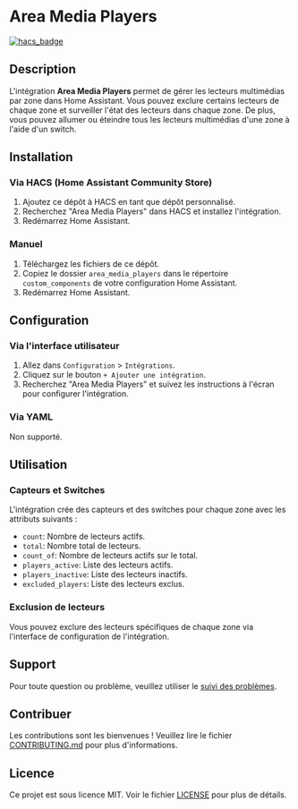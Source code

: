 # Area Media Players

[![hacs_badge](https://img.shields.io/badge/HACS-Custom-orange.svg)](https://github.com/custom-components/hacs) 

## Description

L'intégration **Area Media Players** permet de gérer les lecteurs multimédias par zone dans Home Assistant. Vous pouvez exclure certains lecteurs de chaque zone et surveiller l'état des lecteurs dans chaque zone. De plus, vous pouvez allumer ou éteindre tous les lecteurs multimédias d'une zone à l'aide d'un switch.

## Installation

### Via HACS (Home Assistant Community Store) 

1. Ajoutez ce dépôt à HACS en tant que dépôt personnalisé.
2. Recherchez "Area Media Players" dans HACS et installez l'intégration.
3. Redémarrez Home Assistant.

### Manuel

1. Téléchargez les fichiers de ce dépôt.
2. Copiez le dossier `area_media_players` dans le répertoire `custom_components` de votre configuration Home Assistant.
3. Redémarrez Home Assistant.

## Configuration

### Via l'interface utilisateur

1. Allez dans `Configuration` > `Intégrations`.
2. Cliquez sur le bouton `+ Ajouter une intégration`.
3. Recherchez "Area Media Players" et suivez les instructions à l'écran pour configurer l'intégration.

### Via YAML

Non supporté.

## Utilisation

### Capteurs et Switches

L'intégration crée des capteurs et des switches pour chaque zone avec les attributs suivants :

- `count`: Nombre de lecteurs actifs.
- `total`: Nombre total de lecteurs.
- `count_of`: Nombre de lecteurs actifs sur le total.
- `players_active`: Liste des lecteurs actifs.
- `players_inactive`: Liste des lecteurs inactifs.
- `excluded_players`: Liste des lecteurs exclus.

### Exclusion de lecteurs

Vous pouvez exclure des lecteurs spécifiques de chaque zone via l'interface de configuration de l'intégration.

## Support

Pour toute question ou problème, veuillez utiliser le [suivi des problèmes](https://github.com//Nemesis24/area_media_players/issues).

## Contribuer

Les contributions sont les bienvenues ! Veuillez lire le fichier [CONTRIBUTING.md](https://github.com//Nemesis24/area_media_players/blob/main/CONTRIBUTING.md) pour plus d'informations.

## Licence

Ce projet est sous licence MIT. Voir le fichier [LICENSE](https://github.com//Nemesis24/area_media_players/blob/main/LICENSE) pour plus de détails.